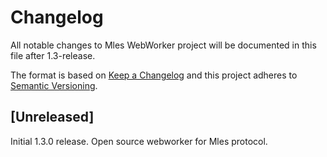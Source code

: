# Changelog
All notable changes to Mles WebWorker project will be documented in this file after 1.3-release.

The format is based on [Keep a Changelog](http://keepachangelog.com/en/1.0.0/)
and this project adheres to [Semantic Versioning](http://semver.org/spec/v2.0.0.html).

## [Unreleased]

Initial 1.3.0 release. Open source webworker for Mles protocol.
